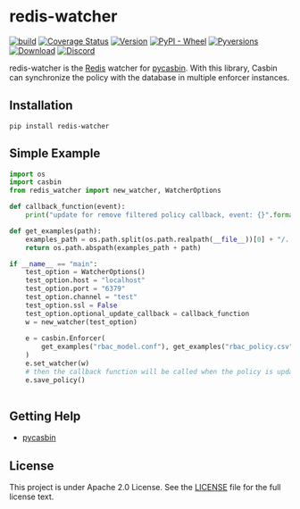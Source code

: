 # redis-watcher

[![build](https://github.com/officialpycasbin/redis-watcher/actions/workflows/release.yml/badge.svg)](https://github.com/officialpycasbin/redis-watcher/actions/workflows/release.yml)
[![Coverage Status](https://coveralls.io/repos/github/officialpycasbin/redis-watcher/badge.svg)](https://coveralls.io/github/officialpycasbin/redis-watcher)
[![Version](https://img.shields.io/pypi/v/redis-watcher.svg)](https://pypi.org/project/redis-watcher/)
[![PyPI - Wheel](https://img.shields.io/pypi/wheel/redis-watcher.svg)](https://pypi.org/project/redis-watcher/)
[![Pyversions](https://img.shields.io/pypi/pyversions/redis-watcher.svg)](https://pypi.org/project/redis-watcher/)
[![Download](https://static.pepy.tech/badge/redis-watcher)](https://pypi.org/project/redis-watcher/)
[![Discord](https://img.shields.io/discord/1022748306096537660?logo=discord&label=discord&color=5865F2)](https://discord.gg/S5UjpzGZjN)

redis-watcher is the [Redis](https://github.com/redis/redis) watcher for [pycasbin](https://github.com/casbin/pycasbin). With this library, Casbin can synchronize the policy with the database in multiple enforcer instances.

## Installation

    pip install redis-watcher

## Simple Example

```python
import os
import casbin
from redis_watcher import new_watcher, WatcherOptions

def callback_function(event):
    print("update for remove filtered policy callback, event: {}".format(event))

def get_examples(path):
    examples_path = os.path.split(os.path.realpath(__file__))[0] + "/../examples/"
    return os.path.abspath(examples_path + path)

if __name__ == "main":
    test_option = WatcherOptions()
    test_option.host = "localhost"
    test_option.port = "6379"
    test_option.channel = "test"
    test_option.ssl = False
    test_option.optional_update_callback = callback_function
    w = new_watcher(test_option)
    
    e = casbin.Enforcer(
        get_examples("rbac_model.conf"), get_examples("rbac_policy.csv")
    )
    e.set_watcher(w)
    # then the callback function will be called when the policy is updated.
    e.save_policy()
   
```

## Getting Help

- [pycasbin](https://github.com/casbin/pycasbin)

## License

This project is under Apache 2.0 License. See the [LICENSE](LICENSE) file for the full license text.

